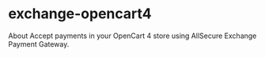 # exchange-opencart4
 About Accept payments in your OpenCart 4 store using AllSecure Exchange Payment Gateway.
